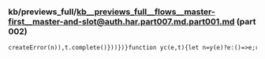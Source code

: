 ### kb/previews_full/kb__previews_full__flows__master-first__master-and-slot@auth.har.part007.md.part001.md (part 002)

```md
createError(n)),t.complete()}))})}function yc(e,t){let n=y(e)?e:()=>e;return y(t)?mc(t,{connecto
```

```
